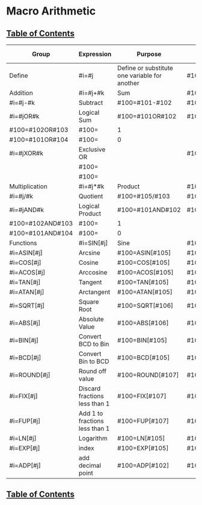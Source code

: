 # Macro Arithmetic

## [Table of Contents](https://github.com/ZapCon1/KnowledgeBase.git)

| Group            | Expression                     | Purpose                                       |                 |       |    |      | Defined Variables |
| ---------------- | ------------------------------ | --------------------------------------------- | --------------- | ----- | -- | ---- | ----------------- |
| Define           | #i=#j                          | Define or substitute one variable for another | #100=#103       | #100= | 2  |      | #101              | \= | 0 |
| Addition         | #i=#j+#k                       | Sum                                           | #100=#101+#102  | #100= | 1  |      | #102              | \= | 1 |
| #i=#j-#k         | Subtract                       | #100=#101-#102                                | #100=           | \-1   |    | #103 | \=                | 2 |
| #i=#jOR#k        | Logical Sum                    | #100=#101OR#102                               | #100=           | 1     |    | #104 | \=                | 0 |
| #100=#102OR#103  | #100=                          | 1                                             |                 | #105  | \= | 5    |
| #100=#101OR#104  | #100=                          | 0                                             |                 | #106  | \= | \-9  |
| #i=#jXOR#k       | Exclusive OR                   |                                               | #100=           |       |    | #107 | \=                | 1.2 |
|                  | #100=                          |                                               |                 |       |    |      |
|                  | #100=                          |                                               |                 |       |    |      |
| Multiplication   | #i=#j\*#k                      | Product                                       | #100=#103\*#105 | #100= | 10 |      |                   |  |  |
| #i=#j/#k         | Quotient                       | #100=#105/#103                                | #100=           | 2.5   |    |      |                   |  |
| #i=#jAND#k       | Logical Product                | #100=#101AND#102                              | #100=           | 0     |    |      |                   |  |
| #100=#102AND#103 | #100=                          | 1                                             |                 |       |    |      |
| #100=#101AND#104 | #100=                          | 0                                             |                 |       |    |      |
| Functions        | #i=SIN[#j]                     | Sine                                          | #100=SINE[#105] | #100= |    |      |                   |  |  |
| #i=ASIN[#j]      | Arcsine                        | #100=ASIN[#105]                               | #100=           |       |    |      |                   |  |
| #i=COS[#j]       | Cosine                         | #100=COS[#105]                                | #100=           |       |    |      |                   |  |
| #i=ACOS[#j]      | Arccosine                      | #100=ACOS[#105]                               | #100=           |       |    |      |                   |  |
| #i=TAN[#j]       | Tangent                        | #100=TAN[#105]                                | #100=           |       |    |      |                   |  |
| #i=ATAN[#j]      | Arctangent                     | #100=ATAN[#105]                               | #100=           |       |    |      |                   |  |
| #i=SQRT[#j]      | Square Root                    | #100=SQRT[#106]                               | #100=           | 3     |    |      |                   |  |
| #i=ABS[#j]       | Absolute Value                 | #100=ABS[#106]                                | #100=           | 9     |    |      |                   |  |
| #i=BIN[#j]       | Convert BCD to Bin             | #100=BIN[#105]                                | #100=           |       |    |      |                   |  |
| #i=BCD[#j]       | Convert Bin to BCD             | #100=BCD[#105]                                | #100=           |       |    |      |                   |  |
| #i=ROUND[#j]     | Round off value                | #100=ROUND[#107]                              | #100=           | 1     |    |      |                   |  |
| #i=FIX[#j]       | Discard fractions less than 1  | #100=FIX[#107]                                | #100=           |       |    |      |                   |  |
| #i=FUP[#j]       | Add 1 to fractions less than 1 | #100=FUP[#107]                                | #100=           |       |    |      |                   |  |
| #i=LN[#j]        | Logarithm                      | #100=LN[#105]                                 | #100=           |       |    |      |                   |  |
| #i=EXP[#j]       | index                          | #100=EXP[#105]                                | #100=           |       |    |      |                   |  |
| #i=ADP[#j]       | add decimal point              | #100=ADP[#102]                                | #100=           | 1.    |    |      |                   |

## [Table of Contents](https://github.com/ZapCon1/KnowledgeBase.git)
